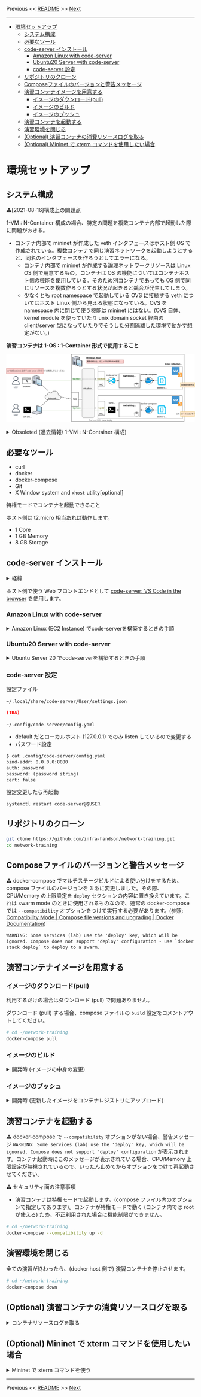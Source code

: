 <!-- HEADER -->
Previous << [README](/README.md) >> [Next](../common/make_exercise.md)

---
<!-- /HEADER -->

<!-- TOC -->

- [環境セットアップ](#環境セットアップ)
  - [システム構成](#システム構成)
  - [必要なツール](#必要なツール)
  - [code-server インストール](#code-server-インストール)
    - [Amazon Linux with code-server](#amazon-linux-with-code-server)
    - [Ubuntu20 Server with code-server](#ubuntu20-server-with-code-server)
    - [code-server 設定](#code-server-設定)
  - [リポジトリのクローン](#リポジトリのクローン)
  - [Composeファイルのバージョンと警告メッセージ](#composeファイルのバージョンと警告メッセージ)
  - [演習コンテナイメージを用意する](#演習コンテナイメージを用意する)
    - [イメージのダウンロード(pull)](#イメージのダウンロードpull)
    - [イメージのビルド](#イメージのビルド)
    - [イメージのプッシュ](#イメージのプッシュ)
  - [演習コンテナを起動する](#演習コンテナを起動する)
  - [演習環境を閉じる](#演習環境を閉じる)
  - [(Optional) 演習コンテナの消費リソースログを取る](#optional-演習コンテナの消費リソースログを取る)
  - [(Optional) Mininet で xterm コマンドを使用したい場合](#optional-mininet-で-xterm-コマンドを使用したい場合)

<!-- /TOC -->

# 環境セットアップ

## システム構成

:warning:[2021-08-16]構成上の問題点

1-VM : N-Container 構成の場合、特定の問題を複数コンテナ内部で起動した際に問題がおきる。

* コンテナ内部で mininet が作成した veth インタフェースはホスト側 OS で作成されている。複数コンテナで同じ演習ネットワークを起動しようとすると、同名のインタフェースを作ろうとしてエラーになる。
  * コンテナ内部で mininet が作成する論理ネットワークリソースは Linux OS 側で用意するもの。コンテナは OS の機能についてはコンテナホスト側の機能を使用している。そのため別コンテナであっても OS 側で同じリソースを複数作ろうとする状況が起きると競合が発生してしまう。
  * 少なくとも root namespace で起動している OVS に接続する veth についてはホスト Linux 側から見える状態になっている。OVS を namespace 内に閉じて使う機能は mininet にはない。(OVS 自体、kernel module を使っていたり unix domain socket 経由の client/server 型になっていたりでそうした分割隔離した環境で動かす想定がない。)

**演習コンテナは 1-OS : 1-Container 形式で使用すること**

![structure](structure.drawio.svg)

<details>

<summary>Obsoleted (過去情報/ 1-VM : N-Container 構成)</summary>

下の図のような構成で、複数人が使える演習環境を想定。

- 図では VirtualBox 構成を仮定
  - 少人数ハンズオンで使用する際、PC で OS を入れ替えが難しい場合を想定する
- VirtualBox 利用時のオプション
  - NAT 接続する際はポートフォワード設定が必要
  - bridge 接続してよいのであれば (NAT 接続が不要であれば) ポートフォワード設定は不要なはず

![obsoleted structure](structure_obsoleted.drawio.svg)

</details>

## 必要なツール

* curl
* docker
* docker-compose
* Git
* X Window system and `xhost` utility[optional]

特権モードでコンテナを起動できること

ホスト側は t2.micro 相当あれば動作します。

* 1 Core
* 1 GB Memory
* 8 GB Storage

## code-server インストール

<details>
<summary>経緯</summary>

もともと、1-OS : N-Container 構成の想定だったため、コンテナ内にフロントエンド (Gotty) を同梱していましたが、この構成はうまく動かないことがわかりました。そのため 1-OS : 1-Container 構成とします。この構成ではフロントエンドを OS (Docker ホスト) 側に入れる構成が選択肢に入ってきます。
</details>

ホスト側で使う Web フロントエンドとして [code-server: VS Code in the browser](https://github.com/cdr/code-server) を使用します。

### Amazon Linux with code-server

<details>

<summary>Amazon Linux (EC2 Instance) でcode-serverを構築するときの手順</summary>

```sh
## rootで実行すること（code-serverをroot以外のユーザで動かすのが上手くいっていないため）

# git, docker, treeインストール
yum install -y git
yum install -y docker

# docker-composeインストールとコマンド補完設定
curl -L https://github.com/docker/compose/releases/download/1.29.2/docker-compose-`uname -s`-`uname -m` -o /usr/local/bin/docker-compose
chmod +x /usr/local/bin/docker-compose
curl -L https://raw.githubusercontent.com/docker/compose/$(docker-compose version --short)/contrib/completion/bash/docker-compose > /etc/bash_completion.d/docker-compose

# docker起動と自動起動設定
systemctl start docker
systemctl enable docker

# 環境変数の定義
echo "export PS1=\"\[\e[1;36m\][\u@\h \w]\$\[\e[m\] \"" > /etc/profile.d/init-env.sh
echo "export TZ=Asia/Tokyo" >> /etc/profile.d/init-env.sh

# code-server
## インストールと自動起動設定
curl -fsSL https://code-server.dev/install.sh | sh
systemctl start code-server@$USER
systemctl enable code-server@$USER
## アドオンのインストール
code-server --install-extension MS-CEINTL.vscode-language-pack-ja
code-server --install-extension oderwat.indent-rainbow
code-server --install-extension PKief.material-icon-theme

# ユーザ設定
mkdir -p ~/.local/share/code-server/User/
```

</details>

### Ubuntu20 Server with code-server

<details>

<summary>Ubuntu Server 20 でcode-serverを構築するときの手順</summary>

```sh
# update
sudo apt update
sudo apt upgrade
# clean cache
sudo apt clean

# install docker/docker-compose
sudo apt install docker.io docker-compose
# ユーザに対して docker group つける
# つけないと受講者が docker exec するときに sudo が必要になる
sudo usermod -a -G docker $USER

# 環境設定
sudo timedatectl set-timezone Asia/Tokyo

# code-server
## インストールと自動起動設定
curl -fsSL https://code-server.dev/install.sh | sh
sudo systemctl start code-server@$USER
sudo systemctl enable code-server@$USER
## アドオンのインストール
code-server --install-extension MS-CEINTL.vscode-language-pack-ja
code-server --install-extension oderwat.indent-rainbow
code-server --install-extension PKief.material-icon-theme

## ユーザ設定
mkdir -p ~/.local/share/code-server/User/
```

</details>

### code-server 設定

設定ファイル

`~/.local/share/code-server/User/settings.json`

```json
(TBA)
```

`~/.config/code-server/config.yaml`

* default だとローカルホスト (127.0.0.1) でのみ listen しているので変更する
* パスワード設定

```text
$ cat .config/code-server/config.yaml
bind-addr: 0.0.0.0:8080
auth: password
password: (password string)
cert: false
```

設定変更したら再起動

```shell
systemctl restart code-server@$USER
```

## リポジトリのクローン

```sh
git clone https://github.com/infra-handson/network-training.git
cd network-training
```

## Composeファイルのバージョンと警告メッセージ

:warning: docker-compose でマルチステージビルドによる使い分けをするため、compose ファイルのバージョンを 3 系に変更しました。その際、CPU/Memory の上限設定を `deploy` セクションの内容に置き換えています。これは swarm mode のときに使用されるものなので、通常の docker-compose では `--compatibility` オプションをつけて実行する必要があります。(参照: [Compatibility Mode | Compose file versions and upgrading | Docker Documentation](https://docs.docker.com/compose/compose-file/compose-versioning/#compatibility-mode))

```text
WARNING: Some services (lab) use the 'deploy' key, which will be ignored. Compose does not support 'deploy' configuration - use `docker stack deploy` to deploy to a swarm.
```

## 演習コンテナイメージを用意する

### イメージのダウンロード(pull)

利用するだけの場合はダウンロード (pull) で問題ありません。

ダウンロード (pull) する場合、compose ファイルの `build` 設定をコメントアウトしてください。

```sh
# cd ~/network-training
docker-compose pull
```

### イメージのビルド

<details>

<summary>開発時 (イメージの中身の変更)</summary>

ビルドする前に compose ファイルの `build` 設定のコメントを外してください。

```sh
# cd ~/network-training
docker-compose build
```

ビルドが終わると、ベースになる mininet コンテナイメージと、ビルドされたものとで、3 つの image があるはずです。

* orzohmygodorz/mininet (base)
* ghcr.io/infra-handson/network-training (built)

</details>

### イメージのプッシュ

<details>

<summary>開発時 (更新したイメージをコンテナレジストリにアップロード)</summary>

- ref: - [個人アクセストークンを使用する - GitHub Docs](https://docs.github.com/ja/authentication/keeping-your-account-and-data-secure/creating-a-personal-access-token)
- ref: [Working with the Container registry - GitHub Docs](https://docs.github.com/ja/packages/working-with-a-github-packages-registry/working-with-the-container-registry)
- ref: [GitHub Container Registry(ghcr.io)にDockerイメージをpushする手順 - Qiita](https://qiita.com/zembutsu/items/1effae6c39ceae3c3d0a)

```sh
cat ghcr-pat.txt | docker login ghcr.io -u <username> --password-stdin

docker push ghcr.io/infra-handson/network-training:latest
```

<details>

<summary>Obsoleted (for Gitlab)</summary>

:warning: 二要素認証 (2FA) 有効にしている場合は `read_registry`+`write_registry` 権限をもつアクセストークンでログインが必要。

- ref: [Gitlabの2段階認証下でコンテナレジストリにPushする方法 | codit](https://www.codit.work/notes/p8deveys7r07s5nmwfa8/)
- ref: [Docker Registry Login with 2FA - How to Use GitLab - GitLab Forum](https://forum.gitlab.com/t/docker-registry-login-with-2fa/6719)

```sh
docker login registry.gitlab.com
# docker login registry.gitlab.com -u ユーザー名 -p アクセストークン

docker push registry.gitlab.com/corestate55/network_practice:latest
```

</details>

</details>

## 演習コンテナを起動する

:warning: docker-compose で `--compatibility` オプションがない場合、警告メッセージ `WARNING: Some services (lab) use the 'deploy' key, which will be ignored. Compose does not support 'deploy' configuration` が表示されます。コンテナ起動時にこのメッセージが表示されている場合、CPU/Memory 上限設定が無視されているので、いったん止めてからオプションをつけて再起動させてください。

:warning: セキュリティ面の注意事項

* 演習コンテナは特権モードで起動します。(compose ファイル内のオプションで指定してあります)。コンテナが特権モードで動く (コンテナ内では root が使える) ため、不正利用された場合に機能制限ができません。

```sh
# cd ~/network-training
docker-compose --compatibility up -d
```

## 演習環境を閉じる

全ての演習が終わったら、(docker host 側で) 演習コンテナを停止させます。

```sh
# cd ~/network-training
docker-compose down
```

## (Optional) 演習コンテナの消費リソースログを取る

<details>

<summary>コンテナリソースログを取る</summary>

[rec_docker_stats.sh](/rec_docker_stats.sh) を実行すると、日付ベースの適当なログファイルを作って docker stats の結果を CSV で保存します。

```sh
# cd ~/network-training
./rec_docker_stats.sh
```

</details>

## (Optional) Mininet で xterm コマンドを使用したい場合

<details>

<summary>Mininet で xterm コマンドを使う</summary>

Linux VM (docker ホスト) に X window system がある場合、Mininet 内部から `xterm` コマンドを使って、仮想ノード上の端末を開くことができます。

ローカルで xterm を使う場合は compose ファイル内の `DISPLAY` 環境変数のコメントを外してください。

X アプリケーションの接続を許可するため (docker ホスト側で) `xhost` コマンドを実行します。

```sh
xhost +
```

`xterm` のフォントが小さい場合、以下のフォント設定を `~/.Xresources` に追記または編集します。

```text
xterm*faceName: Monospace
xterm*faceSize: 14
```

編集してから、`xrdb` コマンドを実行します。

```sh
xrdb -merge ~/.Xresources
```

</details>

<!-- FOOTER -->

---

Previous << [README](/README.md) >> [Next](../common/make_exercise.md)
<!-- /FOOTER -->
